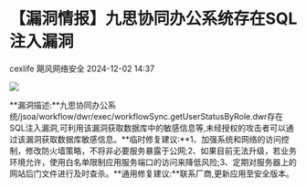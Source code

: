 #  【漏洞情报】九思协同办公系统存在SQL注入漏洞   
cexlife  飓风网络安全   2024-12-02 14:37  
  
![](https://mmbiz.qpic.cn/mmbiz_png/ibhQpAia4xu01XJibsmJicSqrqKF7PSx0vcxJTYtY72PsTVM9nMKrHaCos0fkSNTLkMRs8qIruJrm6FBlxicNg3mcvA/640?wx_fmt=png&from=appmsg "")  
  
**漏洞描述:**九思协同办公系统/jsoa/workflow/dwr/exec/workflowSync.getUserStatusByRole.dwr存在SQL注入漏洞,可利用该漏洞获取数据库中的敏感信息等,未经授权的攻击者可以通过该漏洞获取数据库敏感信息。**临时修复建议:**1、加强系统和网络的访问控制，修改防火墙策略，不将非必要服务暴露于公网;2、如果目前无法升级，若业务环境允许，使用白名单限制应用服务端口的访问来降低风险;3、定期对服务器上的网站后门文件进行及时查杀。**通用修复建议:**联系厂商,更新应用至安全版本。  
  
